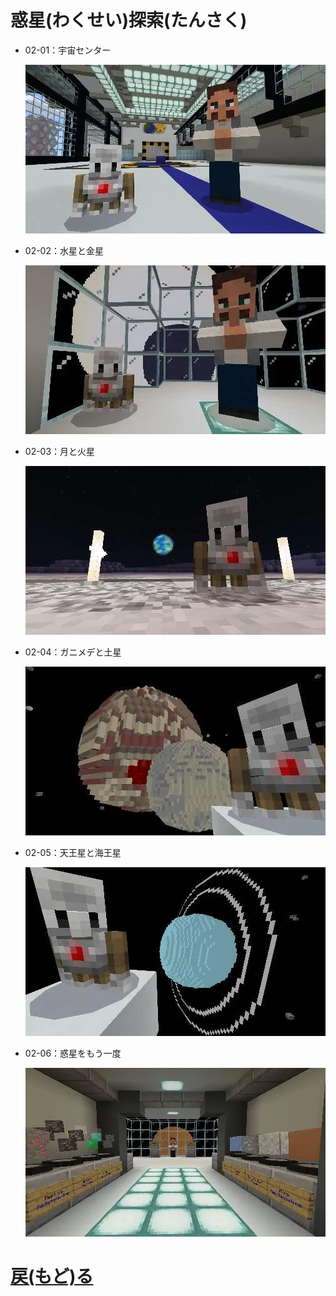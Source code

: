 # 惑星(わくせい)探索(たんさく)

- 02-01：宇宙センター

    [![](./level01/world_icon.webp)](minecraftedu://?openlibrary=1f9d245a-8449-44d1-abf7-238547573cc4)

- 02-02：水星と金星

    [![](./level02/world_icon.webp)](minecraftedu://?openlibrary=3a2a9b07-2f4f-4ac0-92de-5db3ff0a1372)

- 02-03：月と火星

    [![](./level03/world_icon.webp)](minecraftedu://?openlibrary=35c5d2fe-f1b7-46d8-9dbd-769c21b3a32f)

- 02-04：ガニメデと土星

    [![](./level04/world_icon.webp)](minecraftedu://?openlibrary=6e8cdcf4-62ea-4abc-97d9-503aba580a57)

- 02-05：天王星と海王星

    [![](./level05/world_icon.webp)](minecraftedu://?openlibrary=f76f6685-d7e1-4743-90ad-fd4a9c386dcb)

- 02-06：惑星をもう一度

    [![](./level06/world_icon.webp)](minecraftedu://?openlibrary=896023f4-b1e1-4c53-9b49-c4293a7f4afc)

# [戻(もど)る](../../index.md)